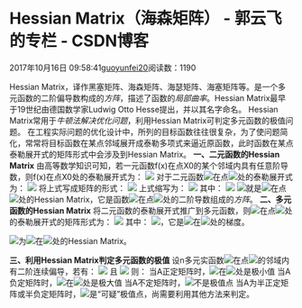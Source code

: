 
# Hessian Matrix（海森矩阵） - 郭云飞的专栏 - CSDN博客


2017年10月16日 09:58:41[guoyunfei20](https://me.csdn.net/guoyunfei20)阅读数：1190


Hessian Matrix，译作黑塞矩阵、海森矩阵、海瑟矩阵、海塞矩阵等。是一个多元函数的二阶偏导数构成的*方阵*，描述了函数的*局部曲率*。Hessian
 Matrix最早于19世纪由德国数学家Ludwig Otto Hesse提出，并以其名字命名。
Hessian Matrix常用于*牛顿法解决优化问题*，利用Hessian Matrix可判定多元函数的极值问题。
在工程实际问题的优化设计中，所列的目标函数往往很复杂，为了使问题简化，常常将目标函数在某点邻域展开成泰勒多项式来逼近原函数，此时函数在某点泰勒展开式的矩阵形式中会涉及到Hessian Matrix。
**一、二元函数的Hessian Matrix**
由高等数学知识可知，若一元函数f(x)在点X0的某个邻域内具有任意阶导数，则f(x)在点X0处的泰勒展开式为：
![](https://img-blog.csdn.net/20171016101707905?watermark/2/text/aHR0cDovL2Jsb2cuY3Nkbi5uZXQvZ3VveXVuZmVpMjA=/font/5a6L5L2T/fontsize/400/fill/I0JBQkFCMA==/dissolve/70/gravity/Center)
对于二元函数![](https://gss2.bdstatic.com/9fo3dSag_xI4khGkpoWK1HF6hhy/baike/s%3D61/sign=859b56290c0828386c0ddf15b999b199/30adcbef76094b360e4be6dba8cc7cd98d109d2f.jpg)在点![](https://gss0.bdstatic.com/-4o3dSag_xI4khGkpoWK1HF6hhy/baike/s%3D96/sign=b3f6071d9616fdfadc6ccae8b48f3b50/9f510fb30f2442a7cd2a0193da43ad4bd11302db.jpg)处的泰勒展开式为：
![](https://img-blog.csdn.net/20171016102144381?watermark/2/text/aHR0cDovL2Jsb2cuY3Nkbi5uZXQvZ3VveXVuZmVpMjA=/font/5a6L5L2T/fontsize/400/fill/I0JBQkFCMA==/dissolve/70/gravity/Center)
将上式写成矩阵的形式：
![](https://gss0.bdstatic.com/94o3dSag_xI4khGkpoWK1HF6hhy/baike/s%3D571/sign=8ccc6d0c12d8bc3ec20806cdb38ba6c8/1ad5ad6eddc451da6186d4ddbdfd5266d0163290.jpg)
上式缩写为：
![](https://gss0.bdstatic.com/-4o3dSag_xI4khGkpoWK1HF6hhy/baike/s%3D387/sign=bacfd97cd1b44aed5d4eb8ec841d876a/58ee3d6d55fbb2fb7fc18224444a20a44623dc1a.jpg)
其中：
![](https://gss3.bdstatic.com/7Po3dSag_xI4khGkpoWK1HF6hhy/baike/s%3D312/sign=b330f23d50b5c9ea66f305e2e738b622/55e736d12f2eb9381cfbbec4de628535e5dd6f76.jpg)
![](https://gss3.bdstatic.com/7Po3dSag_xI4khGkpoWK1HF6hhy/baike/s%3D51/sign=de2bc8072a3fb80e08d161d637d12cfb/50da81cb39dbb6fd8da421100224ab18972b370d.jpg)就是![](https://gss2.bdstatic.com/9fo3dSag_xI4khGkpoWK1HF6hhy/baike/s%3D61/sign=8fd623ceac86c9170c035138c93d6f52/a08b87d6277f9e2f1d14da3e1430e924b899f3e7.jpg)在点![](https://gss0.bdstatic.com/94o3dSag_xI4khGkpoWK1HF6hhy/baike/s%3D28/sign=c7704b3e90504fc2a65fb70de5dd2518/34fae6cd7b899e51e7edfd2249a7d933c8950da1.jpg)处的Hessian
 Matrix，它是函数![](https://gss2.bdstatic.com/9fo3dSag_xI4khGkpoWK1HF6hhy/baike/s%3D61/sign=8fd623ceac86c9170c035138c93d6f52/a08b87d6277f9e2f1d14da3e1430e924b899f3e7.jpg)在点![](https://gss0.bdstatic.com/94o3dSag_xI4khGkpoWK1HF6hhy/baike/s%3D28/sign=c7704b3e90504fc2a65fb70de5dd2518/34fae6cd7b899e51e7edfd2249a7d933c8950da1.jpg)处的二阶导数组成的*方阵*。
**二、多元函数的Hessian Matrix**
将二元函数的泰勒展开式推广到多元函数，则![](https://gss2.bdstatic.com/-fo3dSag_xI4khGkpoWK1HF6hhy/baike/s%3D108/sign=1da428cba41ea8d38e227004af0b30cf/dcc451da81cb39db98a3f826d2160924ab18305a.jpg)在点![](https://gss0.bdstatic.com/94o3dSag_xI4khGkpoWK1HF6hhy/baike/s%3D28/sign=c7704b3e90504fc2a65fb70de5dd2518/34fae6cd7b899e51e7edfd2249a7d933c8950da1.jpg)处的泰勒展开式的矩阵形式为：
![](https://gss0.bdstatic.com/94o3dSag_xI4khGkpoWK1HF6hhy/baike/s%3D387/sign=4a1e3e17798b4710ca2ffbc4f4cfc3b2/d043ad4bd11373f072bda9a9af0f4bfbfbed0402.jpg)
其中：
![](https://gss0.bdstatic.com/94o3dSag_xI4khGkpoWK1HF6hhy/baike/s%3D252/sign=0a35da7580d4b31cf43c93beb5d7276f/08f790529822720e4c2b23cc70cb0a46f21fab1b.jpg)，它是![](https://gss2.bdstatic.com/9fo3dSag_xI4khGkpoWK1HF6hhy/baike/s%3D36/sign=5d6306d8bf8f8c54e7d3c3293a29376e/83025aafa40f4bfb09df5e62084f78f0f73618fd.jpg)在![](https://gss2.bdstatic.com/9fo3dSag_xI4khGkpoWK1HF6hhy/baike/s%3D36/sign=5d6306d8bf8f8c54e7d3c3293a29376e/83025aafa40f4bfb09df5e62084f78f0f73618fd.jpg)处的梯度。

![](https://gss0.bdstatic.com/-4o3dSag_xI4khGkpoWK1HF6hhy/baike/s%3D305/sign=5e5b5318a3d3fd1f3209a43a054f25ce/80cb39dbb6fd52660cc6fc22a018972bd4073613.jpg)为![](https://gss2.bdstatic.com/9fo3dSag_xI4khGkpoWK1HF6hhy/baike/s%3D36/sign=5d6306d8bf8f8c54e7d3c3293a29376e/83025aafa40f4bfb09df5e62084f78f0f73618fd.jpg)在![](https://gss2.bdstatic.com/9fo3dSag_xI4khGkpoWK1HF6hhy/baike/s%3D36/sign=5d6306d8bf8f8c54e7d3c3293a29376e/83025aafa40f4bfb09df5e62084f78f0f73618fd.jpg)处的Hessian
 Matrix。

**三、利用Hessian Matrix判定多元函数的极值**
设n多元实函数![](https://gss2.bdstatic.com/-fo3dSag_xI4khGkpoWK1HF6hhy/baike/s%3D108/sign=1da428cba41ea8d38e227004af0b30cf/dcc451da81cb39db98a3f826d2160924ab18305a.jpg)在点![](https://gss3.bdstatic.com/-Po3dSag_xI4khGkpoWK1HF6hhy/baike/s%3D112/sign=82e8f225d654564ee165e03881df9cde/d788d43f8794a4c2b6a2291d05f41bd5ad6e3907.jpg)的邻域内有二阶连续偏导，若有：
![](https://gss0.bdstatic.com/94o3dSag_xI4khGkpoWK1HF6hhy/baike/s%3D201/sign=6b467e0451afa40f38c6c9dd9a65038c/b999a9014c086e060523f67d09087bf40ad1cb79.jpg)
且
![](https://gss0.bdstatic.com/94o3dSag_xI4khGkpoWK1HF6hhy/baike/s%3D244/sign=5f751422b399a9013f355c3229950a58/bf096b63f6246b604c767a42e0f81a4c510fa288.jpg)
则：
当A正定矩阵时，![](https://gss2.bdstatic.com/-fo3dSag_xI4khGkpoWK1HF6hhy/baike/s%3D108/sign=1da428cba41ea8d38e227004af0b30cf/dcc451da81cb39db98a3f826d2160924ab18305a.jpg)在![](https://gss3.bdstatic.com/-Po3dSag_xI4khGkpoWK1HF6hhy/baike/s%3D112/sign=82e8f225d654564ee165e03881df9cde/d788d43f8794a4c2b6a2291d05f41bd5ad6e3907.jpg)处是极小值
当A负定矩阵时，![](https://gss2.bdstatic.com/-fo3dSag_xI4khGkpoWK1HF6hhy/baike/s%3D108/sign=1da428cba41ea8d38e227004af0b30cf/dcc451da81cb39db98a3f826d2160924ab18305a.jpg)在![](https://gss3.bdstatic.com/-Po3dSag_xI4khGkpoWK1HF6hhy/baike/s%3D112/sign=82e8f225d654564ee165e03881df9cde/d788d43f8794a4c2b6a2291d05f41bd5ad6e3907.jpg)处是极大值
当A不定矩阵时，![](https://gss3.bdstatic.com/-Po3dSag_xI4khGkpoWK1HF6hhy/baike/s%3D112/sign=82e8f225d654564ee165e03881df9cde/d788d43f8794a4c2b6a2291d05f41bd5ad6e3907.jpg)不是极值点
当A为半正定矩阵或半负定矩阵时，![](https://gss3.bdstatic.com/-Po3dSag_xI4khGkpoWK1HF6hhy/baike/s%3D112/sign=82e8f225d654564ee165e03881df9cde/d788d43f8794a4c2b6a2291d05f41bd5ad6e3907.jpg)是“可疑”极值点，尚需要利用其他方法来判定。






